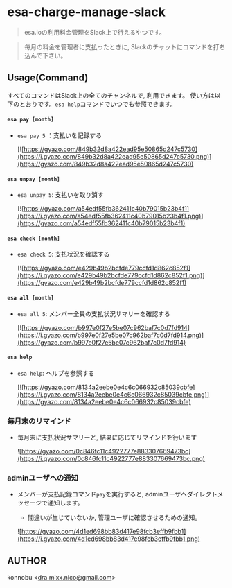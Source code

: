esa-charge-manage-slack
===

> esa.ioの利用料金管理をSlack上で行えるやつです。

> 毎月の料金を管理者に支払ったときに, Slackのチャットにコマンドを打ち込んで下さい。

## Usage(Command)

すべてのコマンドはSlack上の全てのチャンネルで, 利用できます。
使い方は以下のとおりです。`esa help`コマンドでいつでも参照できます。


#### `esa pay [month] ` 

- `esa pay 5` ：支払いを記録する
  
  [![https://gyazo.com/849b32d8a422ead95e50865d247c5730](https://i.gyazo.com/849b32d8a422ead95e50865d247c5730.png)](https://gyazo.com/849b32d8a422ead95e50865d247c5730)
  
#### `esa unpay [month]`

- `esa unpay 5`: 支払いを取り消す
  
  [![https://gyazo.com/a54edf55fb362411c40b79015b23b4f1](https://i.gyazo.com/a54edf55fb362411c40b79015b23b4f1.png)](https://gyazo.com/a54edf55fb362411c40b79015b23b4f1)
  
#### `esa check [month]`

- `esa check 5`: 支払状況を確認する
  
  [![https://gyazo.com/e429b49b2bcfde779ccfd1d862c852f1](https://i.gyazo.com/e429b49b2bcfde779ccfd1d862c852f1.png)](https://gyazo.com/e429b49b2bcfde779ccfd1d862c852f1)
  
#### `esa all [month]`

- `esa all 5`: メンバー全員の支払状況サマリーを確認する
  
  [![https://gyazo.com/b997e0f27e5be07c962baf7c0d7fd914](https://i.gyazo.com/b997e0f27e5be07c962baf7c0d7fd914.png)](https://gyazo.com/b997e0f27e5be07c962baf7c0d7fd914)
  
#### `esa help`

- `esa help`: ヘルプを参照する

  [![https://gyazo.com/8134a2eebe0e4c6c066932c85039cbfe](https://i.gyazo.com/8134a2eebe0e4c6c066932c85039cbfe.png)](https://gyazo.com/8134a2eebe0e4c6c066932c85039cbfe)

### 毎月末のリマインド

- 毎月末に支払状況サマリーと, 結果に応じてリマインドを行います

  ![https://gyazo.com/0c846fc11c4922777e883307669473bc](https://i.gyazo.com/0c846fc11c4922777e883307669473bc.png)
  
### adminユーザへの通知

- メンバーが支払記録コマンド`pay`を実行すると, adminユーザへダイレクトメッセージで通知します。
  - 間違いが生じていないか, 管理ユーザに確認させるための通知。
  
   ![https://gyazo.com/4d1ed698bb83d417e98fcb3effb9fbb1](https://i.gyazo.com/4d1ed698bb83d417e98fcb3effb9fbb1.png)
  
## AUTHOR

konnobu \<dra.mixx.nico@gmail.com\>
  





